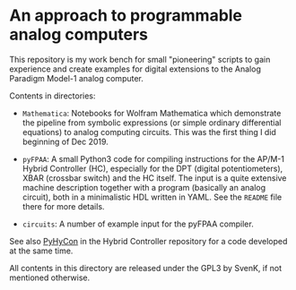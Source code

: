 # An approach to programmable analog computers

This repository is my work bench for small
"pioneering" scripts to gain experience and
create examples for digital extensions to the
Analog Paradigm Model-1 analog computer.

Contents in directories:

 * `Mathematica`: Notebooks for Wolfram
   Mathematica which demonstrate the pipeline from
   symbolic expressions (or simple ordinary differential
   equations) to analog computing circuits.
   This was the first thing I did beginning of
   Dec 2019.

* `pyFPAA`: A small Python3 code for compiling
  instructions for the AP/M-1 Hybrid Controller (HC),
  especially for the DPT (digital potentiometers),
  XBAR (crossbar switch) and the HC itself. The input
  is a quite extensive machine description together
  with a program (basically an analog circuit), both
  in a minimalistic HDL written in YAML. See the
  `README` file there for more details.

* `circuits`: A number of example input for the
  pyFPAA compiler.

See also [PyHyCon](https://lab.analogparadigm.com/ulmann/hybrid-controller/-/tree/master/PyHyCon)
in the Hybrid Controller repository for a code developed
at the same time.

All contents in this directory are released under the
GPL3 by SvenK, if not mentioned otherwise.
